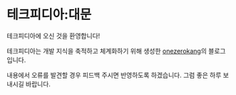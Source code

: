 # 테크피디아:대문

테크피디아에 오신 것을 환영합니다!

테크피디아는 개발 지식을 축적하고 체계화하기 위해 생성한 [onezerokang](https://github.com/onezerokang)의 블로그입니다.

내용에서 오류를 발견할 경우 피드백 주시면 반영하도록 하겠습니다. 그럼 좋은 하루 보내시길 바랍니다.
